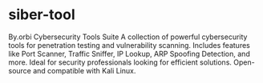 # siber-tool
By.orbi Cybersecurity Tools Suite  A collection of powerful cybersecurity tools for penetration testing and vulnerability scanning. Includes features like Port Scanner, Traffic Sniffer, IP Lookup, ARP Spoofing Detection, and more. Ideal for security professionals looking for efficient solutions. Open-source and compatible with Kali Linux.
